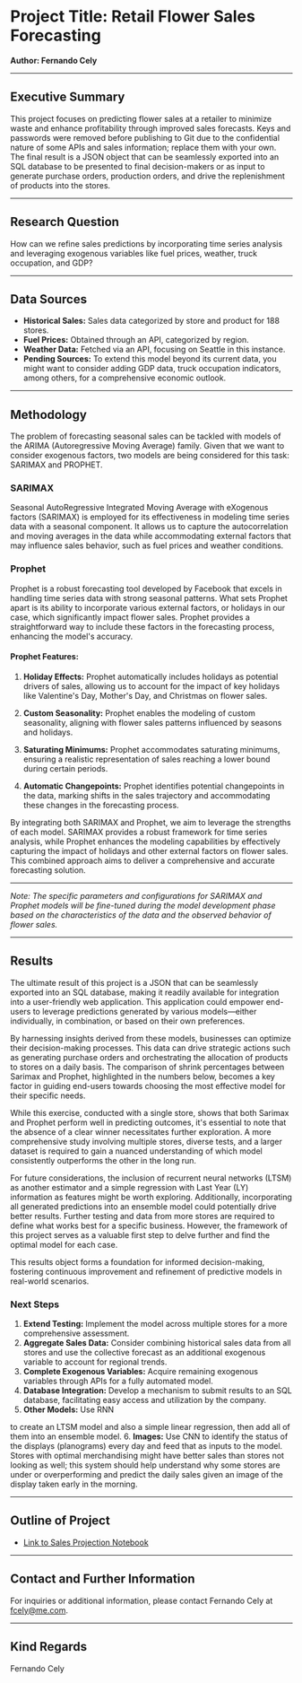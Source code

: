 # Project Title: Retail Flower Sales Forecasting

**Author: Fernando Cely**

---

## Executive Summary

This project focuses on predicting flower sales at a retailer to minimize waste and enhance profitability through improved sales forecasts. Keys and passwords were removed before publishing to Git due to the confidential nature of some APIs and sales information; replace them with your own. The final result is a JSON object that can be seamlessly exported into an SQL database to be presented to final decision-makers or as input to generate purchase orders, production orders, and drive the replenishment of products into the stores.

---

## Research Question

How can we refine sales predictions by incorporating time series analysis and leveraging exogenous variables like fuel prices, weather, truck occupation, and GDP?

---

## Data Sources

- **Historical Sales:** Sales data categorized by store and product for 188 stores.
- **Fuel Prices:** Obtained through an API, categorized by region.
- **Weather Data:** Fetched via an API, focusing on Seattle in this instance.
- **Pending Sources:** To extend this model beyond its current data, you might want to consider adding GDP data, truck occupation indicators, among others, for a comprehensive economic outlook.

---

## Methodology

The problem of forecasting seasonal sales can be tackled with models of the ARIMA (Autoregressive Moving Average) family. Given that we want to consider exogenous factors, two models are being considered for this task: SARIMAX and PROPHET.

### SARIMAX

Seasonal AutoRegressive Integrated Moving Average with eXogenous factors (SARIMAX) is employed for its effectiveness in modeling time series data with a seasonal component. It allows us to capture the autocorrelation and moving averages in the data while accommodating external factors that may influence sales behavior, such as fuel prices and weather conditions.

### Prophet

Prophet is a robust forecasting tool developed by Facebook that excels in handling time series data with strong seasonal patterns. What sets Prophet apart is its ability to incorporate various external factors, or holidays in our case, which significantly impact flower sales. Prophet provides a straightforward way to include these factors in the forecasting process, enhancing the model's accuracy.

#### Prophet Features:

1. **Holiday Effects:** Prophet automatically includes holidays as potential drivers of sales, allowing us to account for the impact of key holidays like Valentine's Day, Mother's Day, and Christmas on flower sales.

2. **Custom Seasonality:** Prophet enables the modeling of custom seasonality, aligning with flower sales patterns influenced by seasons and holidays.

3. **Saturating Minimums:** Prophet accommodates saturating minimums, ensuring a realistic representation of sales reaching a lower bound during certain periods.

4. **Automatic Changepoints:** Prophet identifies potential changepoints in the data, marking shifts in the sales trajectory and accommodating these changes in the forecasting process.

By integrating both SARIMAX and Prophet, we aim to leverage the strengths of each model. SARIMAX provides a robust framework for time series analysis, while Prophet enhances the modeling capabilities by effectively capturing the impact of holidays and other external factors on flower sales. This combined approach aims to deliver a comprehensive and accurate forecasting solution.

---

*Note: The specific parameters and configurations for SARIMAX and Prophet models will be fine-tuned during the model development phase based on the characteristics of the data and the observed behavior of flower sales.*

---

## Results

The ultimate result of this project is a JSON that can be seamlessly exported into an SQL database, making it readily available for integration into a user-friendly web application. This application could empower end-users to leverage predictions generated by various models—either individually, in combination, or based on their own preferences.

By harnessing insights derived from these models, businesses can optimize their decision-making processes. This data can drive strategic actions such as generating purchase orders and orchestrating the allocation of products to stores on a daily basis. The comparison of shrink percentages between Sarimax and Prophet, highlighted in the numbers below, becomes a key factor in guiding end-users towards choosing the most effective model for their specific needs.

While this exercise, conducted with a single store, shows that both Sarimax and Prophet perform well in predicting outcomes, it's essential to note that the absence of a clear winner necessitates further exploration. A more comprehensive study involving multiple stores, diverse tests, and a larger dataset is required to gain a nuanced understanding of which model consistently outperforms the other in the long run.

For future considerations, the inclusion of recurrent neural networks (LTSM) as another estimator and a simple regression with Last Year (LY) information as features might be worth exploring. Additionally, incorporating all generated predictions into an ensemble model could potentially drive better results. Further testing and data from more stores are required to define what works best for a specific business. However, the framework of this project serves as a valuable first step to delve further and find the optimal model for each case.

This results object forms a foundation for informed decision-making, fostering continuous improvement and refinement of predictive models in real-world scenarios.

### Next Steps

1. **Extend Testing:** Implement the model across multiple stores for a more comprehensive assessment.
2. **Aggregate Sales Data:** Consider combining historical sales data from all stores and use the collective forecast as an additional exogenous variable to account for regional trends.
3. **Complete Exogenous Variables:** Acquire remaining exogenous variables through APIs for a fully automated model.
4. **Database Integration:** Develop a mechanism to submit results to an SQL database, facilitating easy access and utilization by the company.
5. **Other Models:** Use RNN

 to create an LTSM model and also a simple linear regression, then add all of them into an ensemble model.
6. **Images:** Use CNN to identify the status of the displays (planograms) every day and feed that as inputs to the model. Stores with optimal merchandising might have better sales than stores not looking as well; this system should help understand why some stores are under or overperforming and predict the daily sales given an image of the display taken early in the morning.

---

## Outline of Project

- [Link to Sales Projection Notebook](https://github.com/fcely/CapstoneAI/blob/main/SalesProjections.ipynb)

---

## Contact and Further Information

For inquiries or additional information, please contact Fernando Cely at [fcely@me.com](mailto:fcely@me.com).

---

## Kind Regards

Fernando Cely